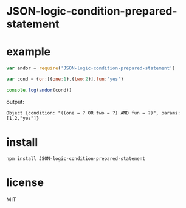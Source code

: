 # JSON-logic-condition-prepared-statement

# example

``` js
var andor = require('JSON-logic-condition-prepared-statement')

var cond = {or:[{one:1},{two:2}],fun:'yes'}

console.log(andor(cond))
```

output:

```
Object {condition: "((one = ? OR two = ?) AND fun = ?)", params: [1,2,"yes"]}
```

# install

```
npm install JSON-logic-condition-prepared-statement
```

# license

MIT
